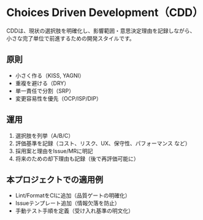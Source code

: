 # Choices Driven Development（CDD）

CDDは、現状の選択肢を明確化し、影響範囲・意思決定理由を記録しながら、小さな完了単位で前進するための開発スタイルです。

## 原則
- 小さく作る（KISS, YAGNI）
- 重複を避ける（DRY）
- 単一責任で分割（SRP）
- 変更容易性を優先（OCP/ISP/DIP）

## 運用
1. 選択肢を列挙（A/B/C）
2. 評価基準を記録（コスト、リスク、UX、保守性、パフォーマンス など）
3. 採用案と理由をIssue/MRに明記
4. 将来のための却下理由も記録（後で再評価可能に）

## 本プロジェクトでの適用例
- Lint/FormatをCIに追加（品質ゲートの明確化）
- Issueテンプレート追加（情報欠落を防止）
- 手動テスト手順を定義（受け入れ基準の明文化）
